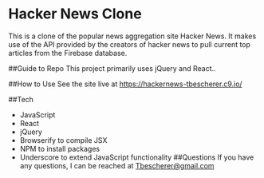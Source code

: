 # Hacker News Clone
  This is a clone of the popular news aggregation site Hacker News. It makes use of the API provided by the creators of hacker news to pull current top articles from the Firebase database.

##Guide to Repo
 This project primarily uses jQuery and React..

##How to Use
  See the site live at https://hackernews-tbescherer.c9.io/

##Tech
  - JavaScript
  - React
  - jQuery
  - Browserify to compile JSX
  - NPM to install packages
  - Underscore to extend JavaScript functionality
##Questions
  If you have any questions, I can be reached at Tbescherer@gmail.com